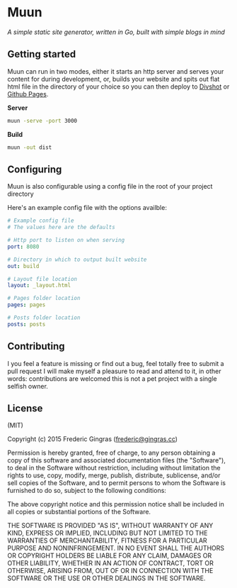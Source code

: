 # Muun

_A simple static site generator, written in Go, built with simple blogs in mind_

## Getting started

Muun can run in two modes, either it starts an http server and serves your content
for during development, or, builds your website and spits out flat html file in
the directory of your choice so you can then deploy to [Divshot](http://divshot.com/)
or [Github Pages](https://pages.github.com/).

**Server**

```bash
muun -serve -port 3000
```

**Build**

```bash
muun -out dist
```

## Configuring

Muun is also configurable using a config file in the root of your project directory

Here's an example config file with the options availble:

```yaml
# Example config file
# The values here are the defaults

# Http port to listen on when serving
port: 8080

# Directory in which to output built website
out: build

# Layout file location
layout: _layout.html

# Pages folder location
pages: pages

# Posts folder location
posts: posts
```

## Contributing

I you feel a feature is missing or find out a bug, feel totally free to submit
a pull request I will make myself a pleasure to read and attend to it, in other
words: contributions are welcomed this is not a pet project with a single selfish
owner.

## License

(MIT)

Copyright (c) 2015 Frederic Gingras (frederic@gingras.cc)

Permission is hereby granted, free of charge, to any person obtaining a copy
of this software and associated documentation files (the "Software"), to deal
in the Software without restriction, including without limitation the rights
to use, copy, modify, merge, publish, distribute, sublicense, and/or sell
copies of the Software, and to permit persons to whom the Software is
furnished to do so, subject to the following conditions:

The above copyright notice and this permission notice shall be included in
all copies or substantial portions of the Software.

THE SOFTWARE IS PROVIDED "AS IS", WITHOUT WARRANTY OF ANY KIND, EXPRESS OR
IMPLIED, INCLUDING BUT NOT LIMITED TO THE WARRANTIES OF MERCHANTABILITY,
FITNESS FOR A PARTICULAR PURPOSE AND NONINFRINGEMENT. IN NO EVENT SHALL THE
AUTHORS OR COPYRIGHT HOLDERS BE LIABLE FOR ANY CLAIM, DAMAGES OR OTHER
LIABILITY, WHETHER IN AN ACTION OF CONTRACT, TORT OR OTHERWISE, ARISING FROM,
OUT OF OR IN CONNECTION WITH THE SOFTWARE OR THE USE OR OTHER DEALINGS IN
THE SOFTWARE.
